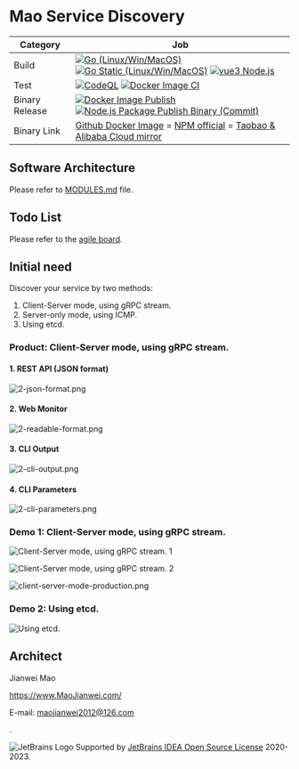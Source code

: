 # Mao Service Discovery
|Category|Job|
|---|---|
|Build|[![Go (Linux/Win/MacOS)](https://github.com/MaoJianwei/Mao_Service_Discovery/actions/workflows/go_all.yml/badge.svg)](https://github.com/MaoJianwei/Mao_Service_Discovery/actions/workflows/go_all.yml) [![Go Static (Linux/Win/MacOS)](https://github.com/MaoJianwei/Mao_Service_Discovery/actions/workflows/go_all_static.yml/badge.svg)](https://github.com/MaoJianwei/Mao_Service_Discovery/actions/workflows/go_all_static.yml) [![vue3 Node.js](https://github.com/MaoJianwei/Mao_Service_Discovery/actions/workflows/vue3-nodejs.yml/badge.svg)](https://github.com/MaoJianwei/Mao_Service_Discovery/actions/workflows/vue3-nodejs.yml)|
|Test|[![CodeQL](https://github.com/MaoJianwei/Mao_Service_Discovery/actions/workflows/codeql-analysis.yml/badge.svg)](https://github.com/MaoJianwei/Mao_Service_Discovery/actions/workflows/codeql-analysis.yml) [![Docker Image CI](https://github.com/MaoJianwei/Mao_Service_Discovery/actions/workflows/docker-image.yml/badge.svg)](https://github.com/MaoJianwei/Mao_Service_Discovery/actions/workflows/docker-image.yml) |
|Binary Release|[![Docker Image Publish](https://github.com/MaoJianwei/Mao_Service_Discovery/actions/workflows/docker-publish.yml/badge.svg)](https://github.com/MaoJianwei/Mao_Service_Discovery/actions/workflows/docker-publish.yml) [![Node.js Package Publish Binary (Commit)](https://github.com/MaoJianwei/Mao_Service_Discovery/actions/workflows/npm-publish.yml/badge.svg)](https://github.com/MaoJianwei/Mao_Service_Discovery/actions/workflows/npm-publish.yml) |
|Binary Link|[Github Docker Image](https://github.com/MaoJianwei/Mao_Service_Discovery/pkgs/container/mao_service_discovery) = [NPM official](https://www.npmjs.com/package/mao-service-discovery?activeTab=versions) = [Taobao & Alibaba Cloud mirror](https://npmmirror.com/package/mao-service-discovery)|

## Software Architecture
Please refer to [MODULES.md](https://github.com/MaoJianwei/Mao_Service_Discovery/blob/master/MODULES.md) file.

## Todo List
Please refer to the [agile board](https://github.com/users/MaoJianwei/projects/3).

## Initial need
Discover your service by two methods:

1. Client-Server mode, using gRPC stream.
2. Server-only mode, using ICMP.
3. Using etcd.

### Product: Client-Server mode, using gRPC stream.
#### 1. REST API (JSON format)
![2-json-format.png](https://raw.githubusercontent.com/MaoJianwei/MaoServiceDiscovery/master/screenshot/2-json-format.png)

#### 2. Web Monitor
![2-readable-format.png](https://raw.githubusercontent.com/MaoJianwei/MaoServiceDiscovery/master/screenshot/2-readable-format.png)

#### 3. CLI Output
![2-cli-output.png](https://raw.githubusercontent.com/MaoJianwei/MaoServiceDiscovery/master/screenshot/2-cli-output.png)

#### 4. CLI Parameters
![2-cli-parameters.png](https://raw.githubusercontent.com/MaoJianwei/MaoServiceDiscovery/master/screenshot/2-cli-parameters.png)

### Demo 1: Client-Server mode, using gRPC stream.
![Client-Server mode, using gRPC stream. 1](https://raw.githubusercontent.com/MaoJianwei/MaoServiceDiscovery/master/screenshot/client-server-mode-1.png)

![Client-Server mode, using gRPC stream. 2](https://raw.githubusercontent.com/MaoJianwei/MaoServiceDiscovery/master/screenshot/client-server-mode-2.png)

![client-server-mode-production.png](https://raw.githubusercontent.com/MaoJianwei/MaoServiceDiscovery/master/screenshot/client-server-mode-production.png)

### Demo 2: Using etcd.
![Using etcd.](https://raw.githubusercontent.com/MaoJianwei/Mao_Service_Discovery/master/screenshot/show_using_etcd.png)

## Architect

Jianwei Mao

https://www.MaoJianwei.com/

E-mail: maojianwei2012@126.com

.

![JetBrains Logo](https://account.jetbrains.com/static/favicon.ico) Supported by [JetBrains IDEA Open Source License](https://www.jetbrains.com/?from=Mao_Service_Framework) 2020-2023. 
